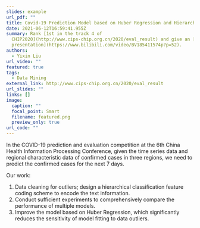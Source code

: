 ```yaml
---
slides: example
url_pdf: ""
title: Covid-19 Prediction Model based on Huber Regression and Hierarchical Feature
date: 2021-06-12T16:59:41.955Z
summary: Rank [1st in the track 4 of
  CHIP2020](http://www.cips-chip.org.cn/2020/eval_result) and give an [oral
  presentation](https://www.bilibili.com/video/BV185411574p?p=52).
authors:
  - Yixin Liu
url_video: ""
featured: true
tags:
  - Data Mining
external_link: http://www.cips-chip.org.cn/2020/eval_result
url_slides: ""
links: []
image:
  caption: ""
  focal_point: Smart
  filename: featured.png
  preview_only: true
url_code: ""
---
```

<!--StartFragment-->

In the COVID-19 prediction and evaluation competition at the 6th China Health Information Processing Conference, given the time series data and regional characteristic data of confirmed cases in three regions, we need to predict the confirmed cases for the next 7 days. 

Our work:

1. Data cleaning for outliers; design a hierarchical classification feature coding scheme to encode the text information.
2. Conduct sufficient experiments to comprehensively compare the performance of multiple models.
3. Improve the model based on Huber Regression, which significantly reduces the sensitivity of model fitting to data outliers.

<!--EndFragment-->